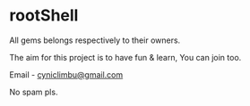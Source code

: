 rootShell
=========

All gems belongs respectively to their owners.

The aim for this project is to have fun & learn,
You can join too. 

Email - cyniclimbu@gmail.com

No spam pls.
